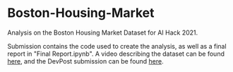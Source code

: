 # Boston-Housing-Market
Analysis on the Boston Housing Market Dataset for AI Hack 2021.

Submission contains the code used to create the analysis, as well as a final report in "Final Report.ipynb". A video describing the dataset can be found [here](https://youtu.be/om1Ws6aN1yg), and the DevPost submission can be found [here](https://devpost.com/software/boston-housing-market).


